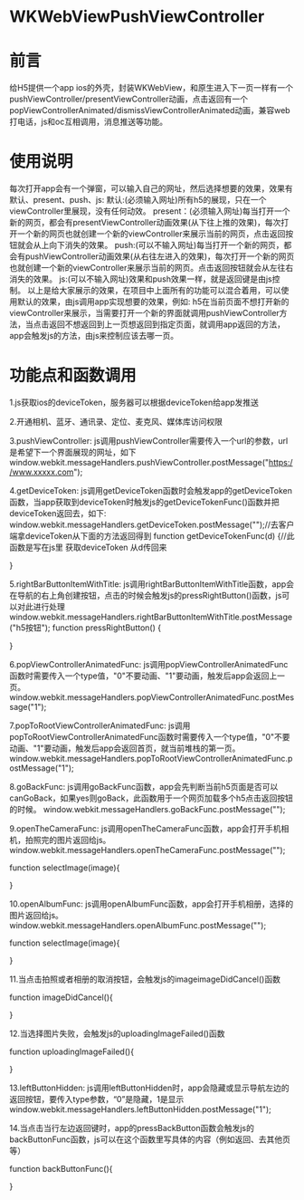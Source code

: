 # WKWebViewPushViewController
# 前言
给H5提供一个app ios的外壳，封装WKWebView，和原生进入下一页一样有一个pushViewController/presentViewController动画，点击返回有一个popViewControllerAnimated/dismissViewControllerAnimated动画，兼容web打电话，js和oc互相调用，消息推送等功能。

# 使用说明
每次打开app会有一个弹窗，可以输入自己的网址，然后选择想要的效果，效果有默认、present、push、js:
默认:(必须输入网址)所有h5的展现，只在一个viewController里展现，没有任何动效。
present：(必须输入网址)每当打开一个新的网页，都会有presentViewController动画效果(从下往上推的效果)，每次打开一个新的网页也就创建一个新的viewController来展示当前的网页，点击返回按钮就会从上向下消失的效果。
push:(可以不输入网址)每当打开一个新的网页，都会有pushViewController动画效果(从右往左进入的效果)，每次打开一个新的网页也就创建一个新的viewController来展示当前的网页。点击返回按钮就会从左往右消失的效果。
js:(可以不输入网址)效果和push效果一样，就是返回键是由js控制。
以上是给大家展示的效果，在项目中上面所有的功能可以混合着用，可以使用默认的效果，由js调用app实现想要的效果，例如:
h5在当前页面不想打开新的viewController来展示，当需要打开一个新的界面就调用pushViewController方法，当点击返回不想返回到上一页想返回到指定页面，就调用app返回的方法，app会触发js的方法，由js来控制应该去哪一页。

# 功能点和函数调用
1.js获取ios的deviceToken，服务器可以根据deviceToken给app发推送

2.开通相机、蓝牙、通讯录、定位、麦克风、媒体库访问权限

3.pushViewController:
js调用pushViewController需要传入一个url的参数，url是希望下一个界面展现的网址，如下
window.webkit.messageHandlers.pushViewController.postMessage("https://www.xxxxx.com");

4.getDeviceToken:
js调用getDeviceToken函数时会触发app的getDeviceToken函数，当app获取到deviceToken时触发js的getDeviceTokenFunc()函数并把deviceToken返回去，如下:
window.webkit.messageHandlers.getDeviceToken.postMessage("");//去客户端拿deviceToken从下面的方法返回得到
function getDeviceTokenFunc(d) {//此函数是写在js里 获取deviceToken 从d传回来

}

5.rightBarButtonItemWithTitle:
js调用rightBarButtonItemWithTitle函数，app会在导航的右上角创建按钮，点击的时候会触发js的pressRightButton()函数，js可以对此进行处理
window.webkit.messageHandlers.rightBarButtonItemWithTitle.postMessage("h5按钮");
function pressRightButton() {

}    

6.popViewControllerAnimatedFunc:
js调用popViewControllerAnimatedFunc函数时需要传入一个type值，"0"不要动画、"1"要动画，触发后app会返回上一页。
window.webkit.messageHandlers.popViewControllerAnimatedFunc.postMessage("1");
                       
7.popToRootViewControllerAnimatedFunc:
js调用popToRootViewControllerAnimatedFunc函数时需要传入一个type值，"0"不要动画、"1"要动画，触发后app会返回首页，就当前堆栈的第一页。
window.webkit.messageHandlers.popToRootViewControllerAnimatedFunc.postMessage("1");

8.goBackFunc:
js调用goBackFunc函数，app会先判断当前h5页面是否可以canGoBack，如果yes则goBack，此函数用于一个网页加载多个h5点击返回按钮的时候。
window.webkit.messageHandlers.goBackFunc.postMessage("");

9.openTheCameraFunc:
js调用openTheCameraFunc函数，app会打开手机相机，拍照完的图片返回给js。
window.webkit.messageHandlers.openTheCameraFunc.postMessage("");

function selectImage(image){

}

10.openAlbumFunc:
js调用openAlbumFunc函数，app会打开手机相册，选择的图片返回给js。
window.webkit.messageHandlers.openAlbumFunc.postMessage("");

function selectImage(image){

}

11.当点击拍照或者相册的取消按钮，会触发js的imageimageDidCancel()函数

function imageDidCancel(){

}

12.当选择图片失败，会触发js的uploadingImageFailed()函数

function uploadingImageFailed(){

}

13.leftButtonHidden:
js调用leftButtonHidden时，app会隐藏或显示导航左边的返回按钮，要传入type参数，“0”是隐藏，1是显示
window.webkit.messageHandlers.leftButtonHidden.postMessage("1");

14.当点击当行左边返回键时，app的pressBackButton函数会触发js的backButtonFunc函数，js可以在这个函数里写具体的内容（例如返回、去其他页等）

function backButtonFunc(){

}

